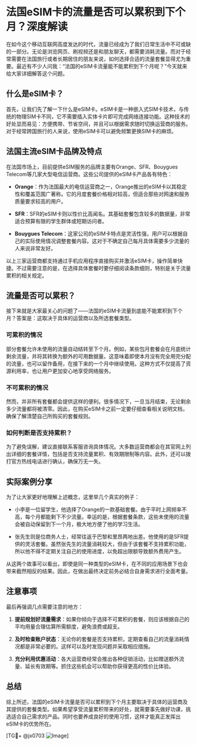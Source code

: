 # 法国eSIM卡的流量是否可以累积到下个月？深度解读

在如今这个移动互联网高度发达的时代，流量已经成为了我们日常生活中不可或缺的一部分。无论是浏览网页、刷视频还是和朋友聊天，都需要消耗流量。而对于经常需要在法国旅行或者长期居住的朋友来说，如何选择合适的流量套餐显得尤为重要。最近有不少人问我：“法国的eSIM卡流量能不能累积到下个月呢？”今天就来给大家详细解答这个问题。

## 什么是eSIM卡？

首先，让我们先了解一下什么是eSIM卡。eSIM卡是一种嵌入式SIM卡技术，与传统的物理SIM卡不同，它不需要插入实体卡片即可完成网络连接功能。这种技术的好处显而易见：方便携带、节省空间，并且可以根据需求随时切换运营商的服务。对于经常跨国旅行的人来说，使用eSIM卡可以避免频繁更换SIM卡的麻烦。

## 法国主流eSIM卡品牌及特点

在法国市场上，目前提供eSIM服务的品牌主要有Orange、SFR、Bouygues Telecom等几家大型电信运营商。这些公司提供的eSIM卡产品各有特色：

- **Orange**：作为法国最大的电信运营商之一，Orange推出的eSIM卡以其稳定性和覆盖范围广著称。它的月度套餐价格相对较高，但适合那些对网速和服务质量要求较高的用户。
  
- **SFR**：SFR的eSIM卡则以性价比高闻名。其基础套餐包含较多的数据量，非常适合预算有限的学生群体或短期访问者。

- **Bouygues Telecom**：这家公司的eSIM卡特点是灵活性强，用户可以根据自己的实际使用情况调整套餐内容。这对于不确定自己每月具体需要多少流量的人来说非常友好。

以上三家运营商都支持通过手机应用程序直接购买并激活eSIM卡，操作简单快捷。不过需要注意的是，在选择具体套餐时要仔细阅读条款细则，特别是关于流量累积的相关规定。

## 流量是否可以累积？

接下来就是大家最关心的问题了——法国的eSIM卡流量到底能不能累积到下个月？答案是：这取决于具体的运营商以及所选套餐类型。

### 可累积的情况

部分套餐允许未使用的流量自动结转至下个月。例如，某些包月套餐会在月底统计剩余流量，并将其转换为额外的可用数据量。这意味着即使本月没有完全用完分配的流量，也可以留作备用，在接下来的一个月中继续使用。这种方式不仅提高了资源利用率，也让用户更加安心地享受网络服务。

### 不可累积的情况

然而，并非所有套餐都会提供这样的便利。很多情况下，一旦当月结束，无论剩余多少流量都将被清零。因此，在购买eSIM卡之前一定要仔细查看相关说明文档，确保了解清楚自己所购买的套餐规则。

### 如何判断是否支持累积？

为了避免误解，建议直接联系客服咨询具体情况。大多数运营商都会在其官网上列出详细的套餐详情，包括是否支持流量累积、有效期限制等内容。此外，还可以拨打官方热线电话进行确认，确保万无一失。

## 实际案例分享

为了让大家更好地理解上述概念，这里举几个真实的例子：

- 小李是一位留学生，他选择了Orange的一款基础套餐。由于平时上网频率不高，每个月都能剩下不少流量。幸运的是，根据套餐条款，这些未使用的流量会被自动保留到下一个月，极大地方便了他的学习生活。

- 张先生则是位商务人士，经常往返于巴黎和里昂两地出差。他使用的是SFR提供的灵活套餐。虽然张先生的流量消耗较大，但由于该套餐不支持累积功能，所以他不得不定期关注自己的使用进度，以免超出限额导致额外费用产生。

从这两个故事可以看出，即使是同一种类型的eSIM卡，在不同的应用场景下也会带来截然相反的结果。因此，在做出最终决定前务必结合自身需求进行全面考量。

## 注意事项

最后再强调几点需要注意的地方：

1. **提前规划好流量需求**：如果你倾向于选择不可累积的套餐，则应该根据自己的平均用量合理估算所需额度，避免浪费或超支。

2. **及时检查账户状态**：无论你的套餐是否支持累积，定期查看自己的流量消耗情况都是非常必要的。这样可以及时发现问题并采取相应措施。

3. **充分利用优惠活动**：各大运营商经常会推出各种促销活动，比如赠送额外流量、延长有效期等。抓住这些机会可以帮助你获得更高的性价比体验。

## 总结

综上所述，法国的eSIM卡流量是否可以累积到下个月主要取决于具体的运营商及其提供的套餐类型。如果希望享受流量累积带来的好处，就需要事先做好功课，挑选适合自己需求的产品。同时也要养成良好的使用习惯，这样才能真正发挥出eSIM卡的优势所在。

[TG💪+ @jx0703 ![Image](https://github.com/user-attachments/assets/dbca1d08-cadb-493c-b0ec-ad6f7a83f270)]